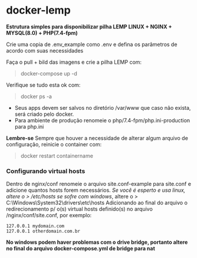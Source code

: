 # docker-lemp
**Estrutura simples para disponibilizar pilha LEMP LINUX + NGINX + MYSQL(8.0) + PHP(7.4-fpm)**

Crie uma copia de .env_example como .env e defina os parâmetros de acordo com suas necessidades

Faça o pull + bild das imagens e crie a pilha LEMP com:

> docker-compose up -d

Verifique se tudo esta ok com:

> docker ps -a

- Seus apps devem ser salvos no diretório /var/www que caso não exista, será criado pelo docker.
- Para ambiente de produção renomeie o php/7.4-fpm/php.ini-production para php.ini

**Lembre-se**
Sempre que houver a necessidade de alterar algum arquivo de configuração, reinicie o container com:

> docker restart containername

### Configurando virtual hosts
Dentro de nginx/conf renomeie o arquivo site.conf-example para site.conf e adicione quantos hosts forem necessários.
*Se você é esperto e usa linux, altere o > /etc/hosts*
*se sofre com windows*, altere o > C:\Windows\System32\drivers\etc\hosts
Adicionando ao final do arquivo o redirecionamento p/ o(s) virtual hosts definido(s) no arquivo /nginx/conf/site.conf, por exemplo:
```
127.0.0.1 mydomain.com
127.0.0.1 otherdomain.com.br
```
**No windows podem haver problemas com o drive bridge, portanto altere no final
do arquivo docker-compose.yml de bridge para nat**
